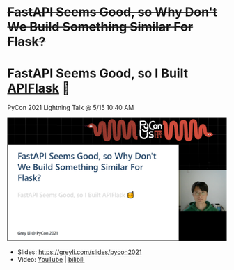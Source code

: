 # ~~FastAPI Seems Good, so Why Don't We Build Something Similar For Flask?~~
# FastAPI Seems Good, so I Built [APIFlask](https://github.com/greyli/apiflask) 🍯

PyCon 2021 Lightning Talk @ 5/15 10:40 AM

![cover](images/cover.png)

- Slides: https://greyli.com/slides/pycon2021
- Video: [YouTube](https://youtu.be/kVS8uCxhZws) | [bilibili](https://www.bilibili.com/video/BV1Zg41137Mh/)
